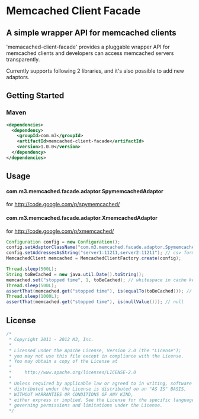 # Memcached Client Facade

## A simple wrapper API for memcached clients

'memacached-client-facade' provides a pluggable wrapper API for memcached clients and developers can access memcached servers transparently.

Currently supports following 2 libraries, and it's also possible to add new adaptors.

## Getting Started

### Maven

```xml
<dependencies>
  <dependency>
    <groupId>com.m3</groupId>
    <artifactId>memcached-client-facade</artifactId>
    <version>1.0.0</version>
  </dependency>
</dependencies>
```

## Usage

#### com.m3.memcached.facade.adaptor.SpymemcachedAdaptor

  for http://code.google.com/p/spymemcached/

#### com.m3.memcached.facade.adaptor.XmemcachedAdaptor

  for http://code.google.com/p/xmemcached/

```java
Configuration config = new Configuration();
config.setAdaptorClassName("com.m3.memcached.facade.adaptor.SpymemcachedAdaptor");
config.setAddressesAsString("server1:11211,server2:11211"); // csv format
MemcachedClient memcached = MemcachedClientFactory.create(config);

Thread.sleep(500L);
String toBeCached = new java.util.Date().toString();
memcached.set("stopped time", 1, toBeCached); // whitespace in cache key will be replaced to underscore
Thread.sleep(500L);
assertThat(memcached.get("stopped time"), is(equalTo(toBeCached))); // "Wed Oct 12 00:01:54 JST 2011"
Thread.sleep(1000L);
assertThat(memcached.get("stopped time"), is(nullValue())); // null
```

## License

```java
/*
 * Copyright 2011 - 2012 M3, Inc.
 *
 * Licensed under the Apache License, Version 2.0 (the "License");
 * you may not use this file except in compliance with the License.
 * You may obtain a copy of the License at
 *
 *     http://www.apache.org/licenses/LICENSE-2.0
 *
 * Unless required by applicable law or agreed to in writing, software
 * distributed under the License is distributed on an "AS IS" BASIS,
 * WITHOUT WARRANTIES OR CONDITIONS OF ANY KIND,
 * either express or implied. See the License for the specific language
 * governing permissions and limitations under the License.
 */
```


